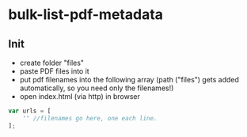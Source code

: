 # bulk-list-pdf-metadata

## Init

- create folder "files"
- paste PDF files into it
- put pdf filenames into the following array (path ("files") gets added automatically, so you need only the filenames!)
- open index.html (via http) in browser

```javascript
var urls = [
	'' //filenames go here, one each line.
];
```
